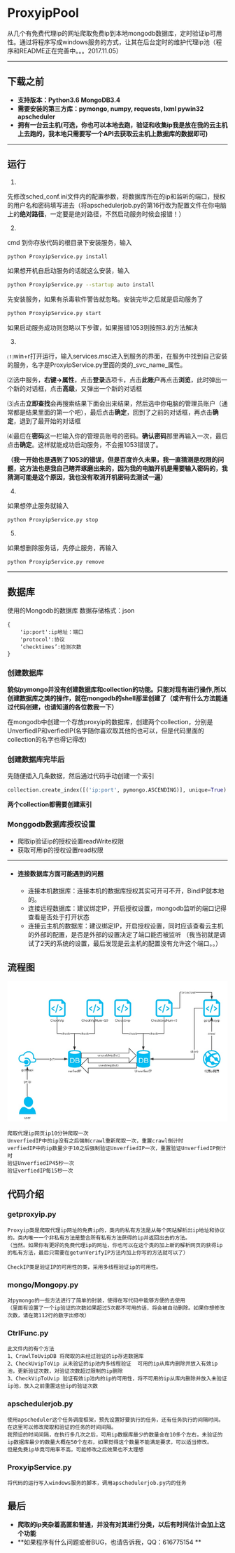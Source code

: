 # ProxyipPool
从几个有免费代理ip的网址爬取免费ip到本地mongodb数据库，定时验证ip可用性。通过将程序写成windows服务的方式，让其在后台定时的维护代理ip池（程序和README正在完善中。。。2017.11.05）

***
## 下载之前
* **支持版本：Python3.6 MongoDB3.4**
* **需要安装的第三方库：pymongo, numpy, requests, lxml pywin32 apscheduler**
* **拥有一台云主机(可选，你也可以本地去跑，验证和收集ip我是放在我的云主机上去跑的，我本地只需要写一个API去获取云主机上数据库的数据即可)**

***

## 运行
1.

先修改sched_conf.ini文件内的配置参数，将数据库所在的ip和监听的端口，授权的用户名和密码填写进去（将apschedulerjob.py的第16行改为配置文件在你电脑上的**绝对路径**，一定要是绝对路径，不然启动服务时候会报错！）

2.

cmd 到你存放代码的根目录下安装服务，输入 
```bash
python ProxyipService.py install
```
如果想开机自启动服务的话就这么安装，输入
```bash
python ProxyipService.py --startup auto install 
```
先安装服务，如果有杀毒软件警告就忽略。安装完毕之后就是启动服务了
```bash
python ProxyipService.py start
```
如果启动服务成功则忽略以下步骤，如果报错1053则按照3.的方法解决

3.

⑴win+r打开运行，输入services.msc进入到服务的界面，在服务中找到自己安装的服务，名字是ProxyipService.py里面的类的\_svc\_name_属性。

⑵选中服务，**右键->属性**，点击**登录**选项卡，点击**此账户**再点击**浏览**，此时弹出一个新的对话框，点击**高级**，又弹出一个新的对话框

⑶点击**立即查找**会再搜索结果下面会出来结果，然后选中你电脑的管理员账户（通常都是结果里面的第一个吧），最后点击**确定**，回到了之前的对话框，再点击**确定**，退到了最开始的对话框

⑷最后在**密码**这一栏输入你的管理员账号的密码。**确认密码**那里再输入一次，最后点击**确定**。这样就能成功启动服务，不会报1053错误了。

__（我一开始也是遇到了1053的错误，但是百度许久未果，我一直猜测是权限的问题，这方法也是我自己瞎弄琢磨出来的，因为我的电脑开机是需要输入密码的，我猜测可能是这个原因，我也没有取消开机密码去测试一遍）__

4.
如果想停止服务就输入
```bash
python ProxyipService.py stop
```

5.

如果想删除服务话，先停止服务，再输入
```bash
python ProxyipService.py remove
```

***

## 数据库

使用的Mongodb的数据库
数据存储格式：json

    {
        'ip:port':ip地址：端口
        'protocol':协议
        ‘checktimes’:检测次数
    }
    
### 创建数据库    
__貌似pymongo并没有创建数据库和collection的功能。只能对现有进行操作,所以创建数据库之类的操作，就在mongodb的shell那里创建了（**或许有什么方法能通过代码创建，也请知道的各位教我一下**）__

在mongodb中创建一个存放proxyip的数据库，创建两个collection，分别是UnverfiedIP和verfiedIP(名字随你喜欢取其他的也可以，但是代码里面的collection的名字也得记得改)

### 创建数据库完毕后
先随便插入几条数据，然后通过代码手动创建一个索引
```python
collection.create_index([('ip:port', pymongo.ASCENDING)], unique=True)  # 创建索引
```
__两个collection都需要创建索引__

### Monggodb数据库授权设置
* 爬取ip验证ip的授权设置readWrite权限
* 获取可用ip的授权设置read权限
***

* #### 连接数据库方面可能遇到的问题

    * 连接本机数据库：连接本机的数据库授权其实可开可不开，BindIP就本地的。    
    * 连接远程数据库：建议绑定IP，开启授权设置，mongodb监听的端口记得查看是否处于打开状态
    * 连接云主机的数据库：建议绑定IP，开启授权设置，同时应该查看云主机的外部的配置，是否是外部的设置决定了端口能否被监听
    （我当初就是调试了2天的系统的设置，最后发现是云主机的配置没有允许这个端口。。）

## 流程图

![](https://github.com/coldezera/ProxyipPool/blob/master/image.jpg)


    爬取代理ip网页ip10分钟爬取一次
    UnverfiedIP中的ip没有之后强制crawl重新爬取一次，重置crawl倒计时
    verfiedIP中的ip数量少于10之后强制验证UnverfiedIP一次，重置验证UnverfiedIP倒计时
    验证UnverfiedIP45秒一次
    验证verfiedIP每15秒一次


## 代码介绍
### getproxyip.py
    Proxyip类是爬取代理ip网址的免费ip的，类内的私有方法是从每个网站解析出ip地址和协议的。类内唯一一个非私有方法是整合所有私有方法获得的ip并返回出去的方法。
    （当然。如果你有更好的免费代理ip的网址，你也可以在这个类的加上新的解析网页的获得ip的私有方法，最后只需要在getunVerifyIP方法内加上你写的方法就可以了）
    
    CheckIP类是验证IP的可用性的类，采用多线程验证ip的可用性。

### mongo/Mongopy.py
    对pymongo的一些方法进行了简单的封装，使得在写代码中能够方便的去使用
    （里面有设置了一个ip验证的次数如果超过5次都不可用的话，将会被自动删除。如果你想修改次数，请在第112行的数字出修改）
    
### CtrlFunc.py
    此文件内的有个方法
    1、CrawlToUvipDB 将爬取的未经过验证的ip存进数据库
    2、CheckUvipToVip 从未验证的ip池内多线程验证  可用的ip从库内删除并放入有效ip池，更新验证次数，对验证次数超过限制的ip删除
    3、CheckVipToUvip 验证有效ip池内的ip的可用性，将不可用的ip从库内删除并放入未验证ip池，放入之前重置这些ip的验证次数

### apschedulerjob.py
    使用apscheduler这个任务调度框架，预先设置好要执行的任务，还有任务执行的间隔时间。在这里可以修改爬取和验证的任务的时间间隔。
    我预设的时间间隔，在执行多几次之后，可用ip数据库最少的数量会在10多个左右，未验证的ip数据库最少的数量大概在50个左右，如果觉得这个数量不能满足要求，可以适当修改。
    但是免费ip毕竟可用率不高，可能修改之后效果也不太理想

### ProxyipService.py
    将代码的运行写入windows服务的脚本，调用apschedulerjob.py内的任务

## 最后
* **爬取的ip夹杂着高匿和普通，并没有对其进行分类，以后有时间估计会加上这个功能**
* **如果程序有什么问题或者BUG，也请告诉我，QQ：616775154 **

    
